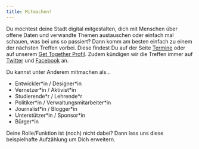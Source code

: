 ```yaml
---
title: Mitmachen!
---
```


Du möchtest deine Stadt digital mitgestalten, dich mit Menschen über offene Daten und verwandte Themen austauschen oder einfach mal schauen, was bei uns so passiert? Dann komm am besten einfach zu einem der nächsten Treffen vorbei. Diese findest Du auf der Seite <a href="/termine/">Termine</a> oder auf unserem <a href="https://gettogether.community/code-for-d%C3%BCsseldorf/" target=_blank>Get Together Profil</a>. Zudem kündigen wir die Treffen immer auf <a href="https://twitter.com/codefordus" target=_blank>Twitter</a> und <a href="https://www.facebook.com/codefordus" target=_blank>Facebook</a> an.

Du kannst unter Anderem mitmachen als...
* Entwickler\*in / Designer\*in
* Vernetzer\*in / Aktivist\*in
* Studierende\*r / Lehrende\*r
* Politiker\*in / Verwaltungsmitarbeiter\*in
* Journalist\*in / Blogger\*in
* Unterstützer\*in / Sponsor\*in
* Bürger\*in

Deine Rolle/Funktion ist (noch) nicht dabei? Dann lass uns diese beispielhafte Aufzählung um Dich erweitern.
